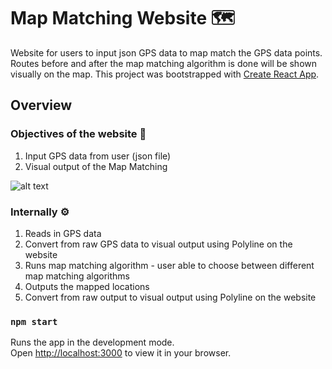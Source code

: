 # Map Matching Website :world_map:

Website for users to input json GPS data to map match the GPS data points. Routes before and after the map matching algorithm is done will be shown visually on the map.
This project was bootstrapped with [Create React App](https://github.com/facebook/create-react-app).

## Overview

### Objectives of the website :round_pushpin:

1. Input GPS data from user (json file)
2. Visual output of the Map Matching

![alt text](https://en.wikipedia.org/wiki/Map_matching#/media/File:Map_Matching_Example_with_GraphHopper.png)

### Internally :gear:

1. Reads in GPS data
2. Convert from raw GPS data to visual output using Polyline on the website
3. Runs map matching algorithm - user able to choose between different map matching algorithms
4. Outputs the mapped locations
5. Convert from raw output to visual output using Polyline on the website

### `npm start`

Runs the app in the development mode.\
Open [http://localhost:3000](http://localhost:3000) to view it in your browser.
